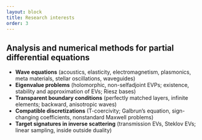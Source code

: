 ```yaml
---
layout: block
title: Research interests
order: 3
---
```


Analysis and numerical methods for partial differential equations
------------

* __Wave equations__ (acoustics, elasticity, electromagnetism, plasmonics, meta materials, stellar oscillations, waveguides)  
* __Eigenvalue problems__ (holomorphic, non-selfadjoint EVPs; existence, stability  and approximation of EVs; Riesz bases)  
* __Transparent boundary conditions__ (perfectly matched layers, infinite elements; backward, anisotropic waves)  
* __Compatible discretizations__ (T-coercivity; Galbrun’s equation, sign-changing coefficients, nonstandard Maxwell problems)  
* __Target signatures in inverse scattering__ (transmission EVs, Steklov EVs; linear sampling, inside outside duality)
